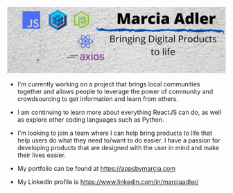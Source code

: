 ![header](https://github.com/MarciaAdler/MarciaAdler/blob/master/LinkedInHeader.png)

* I'm currently working on a project that brings local communities together and allows people to leverage the power of community and crowdsourcing to get information and learn from others.

* I am continuing to learn more about everything ReactJS can do, as well as explore other coding languages such as Python.

* I'm looking to join a team where I can help bring products to life that help users do what they need to/want to do easier. I have a passion for developing products that are designed with the user in mind and make their lives easier.

* My portfolio can be found at https://appsbymarcia.com

* My LinkedIn profile is https://www.linkedin.com/in/marciaadler/


<!--
**MarciaAdler/MarciaAdler** is a ✨ _special_ ✨ repository because its `README.md` (this file) appears on your GitHub profile.

Here are some ideas to get you started:

- 🔭 I’m currently working on ...
- 🌱 I’m currently learning ...
- 👯 I’m looking to collaborate on ...
- 🤔 I’m looking for help with ...
- 💬 Ask me about ...
- 📫 How to reach me: ...
- 😄 Pronouns: ...
- ⚡ Fun fact: ...
-->
